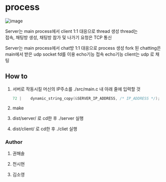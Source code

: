 # process

![image](https://user-images.githubusercontent.com/53176902/234831911-071c449d-1536-472c-af76-5bf4e1110274.png)


Server는 main process에서 client 1:1 대응으로 thread 생성
    thread는  
        접속, 
        채팅방 생성,
        채팅방 참가 및 나가기 요청은 TCP 통신

Server는 main process에서 chat방 1:1 대응으로 process 생성
    fork 된 chatting은 main에서 받은 udp socket fd를 이용
        echo기능
        접속 echo기능
    client는 udp 로 채팅


## How to

1. 서버로 작동시킬 머신의 IP주소를 ./src/main.c 내 아래 줄에 입력할 것
    
    ```c
    72 |    dynamic_string_copy(&SERVER_IP_ADDRESS, /* IP_ADDRESS */);
    ```

2. make

3. dist/server/ 로 cd한 후 ./server 실행

4. dist/client/ 로 cd한 후 ./cliet 실행


### Author

1. 권해솔

2. 천시현 

3. 김소영